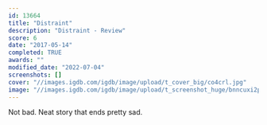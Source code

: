 ```yaml
---
id: 13664
title: "Distraint"
description: "Distraint - Review"
score: 6
date: "2017-05-14"
completed: TRUE
awards: ""
modified_date: "2022-07-04"
screenshots: []
cover: "//images.igdb.com/igdb/image/upload/t_cover_big/co4crl.jpg"
image: "//images.igdb.com/igdb/image/upload/t_screenshot_huge/bnncuxi2paevaex3j0c5.jpg"
---
```

Not bad. Neat story that ends pretty sad.